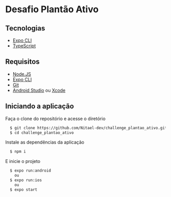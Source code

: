 # Desafio Plantão Ativo

## Tecnologias

- [Expo CLI](https://docs.expo.dev/get-started/installation/)
- [TypeScript](https://www.typescriptlang.org/)


## Requisitos

- [Node.JS](https://nodejs.org/en/download/)
- [Expo CLI](https://docs.expo.dev/get-started/installation/)
- [Git](https://git-scm.com/downloads)
- [Android Studio](https://developer.android.com/studio) ou [Xcode](https://developer.apple.com/xcode/)

## Iniciando a aplicação


Faça o clone do repositório e acesse o diretório

```bash
  $ git clone https://github.com/Nitael-dev/challenge_plantao_ativo.git
  $ cd challenge_plantao_ativo
```
Instale as dependências da aplicação

```bash
  $ npm i
```

E inicie o projeto

```bash
  $ expo run:android
    ou
  $ expo run:ios
    ou
  $ expo start
```
